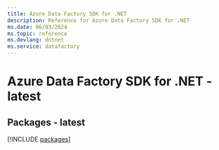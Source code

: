 ```yaml
---
title: Azure Data Factory SDK for .NET
description: Reference for Azure Data Factory SDK for .NET
ms.date: 06/03/2024
ms.topic: reference
ms.devlang: dotnet
ms.service: datafactory
---
```

# Azure Data Factory SDK for .NET - latest
## Packages - latest
[!INCLUDE [packages](data-factory-index.md)]